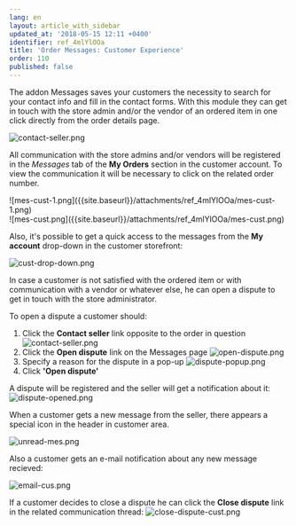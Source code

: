 ```yaml
---
lang: en
layout: article_with_sidebar
updated_at: '2018-05-15 12:11 +0400'
identifier: ref_4mlYlOOa
title: 'Order Messages: Customer Experience'
order: 110
published: false
---
```

The addon Messages saves your customers the necessity to search for your contact info and fill in the contact forms. With this module they can get in touch with the store admin and/or the vendor of an ordered item in one click directly from the order details page. 

![contact-seller.png]({{site.baseurl}}/attachments/ref_4mlYlOOa/contact-seller.png)

All communication with the store admins and/or vendors will be registered in the _Messages_ tab of the **My Orders** section in the customer account. To view the communication it will be necessary to click on the related order number.

<div class="ui stackable two column grid">
  <div class="column" markdown="span">![mes-cust-1.png]({{site.baseurl}}/attachments/ref_4mlYlOOa/mes-cust-1.png)</div>
  <div class="column" markdown="span">![mes-cust.png]({{site.baseurl}}/attachments/ref_4mlYlOOa/mes-cust.png)</div>
</div>

Also, it's possible to get a quick access to the messages from the **My account** drop-down in the customer storefront:

![cust-drop-down.png]({{site.baseurl}}/attachments/ref_4mlYlOOa/cust-drop-down.png)

In case a customer is not satisfied with the ordered item or with communication with a vendor or whatever else, he can open a dispute to get in touch with the store administrator. 

To open a dispute a customer should:
1. Click the **Contact seller** link opposite to the order in question
  ![contact-seller.png]({{site.baseurl}}/attachments/ref_4mlYlOOa/contact-seller.png)
2. Click the **Open dispute** link on the Messages page
  ![open-dispute.png]({{site.baseurl}}/attachments/ref_4mlYlOOa/open-dispute.png)
3. Specify a reason for the dispute in a pop-up
  ![dispute-popup.png]({{site.baseurl}}/attachments/ref_4mlYlOOa/dispute-popup.png)
4. Click **'Open dispute'**

A dispute will be registered and the seller will get a notification about it:
![dispute-opened.png]({{site.baseurl}}/attachments/ref_4mlYlOOa/dispute-opened.png)

When a customer gets a new message from the seller, there appears a special icon in the header in customer area. 

![unread-mes.png]({{site.baseurl}}/attachments/ref_4mlYlOOa/unread-mes.png)

Also a customer gets an e-mail notification about any new message recieved:

![email-cus.png]({{site.baseurl}}/attachments/ref_4mlYlOOa/email-cus.png)

If a customer decides to close a dispute he can click the **Close dispute** link in the related communication thread:
![close-dispute-cust.png]({{site.baseurl}}/attachments/ref_4mlYlOOa/close-dispute-cust.png)
